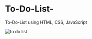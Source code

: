 # To-Do-List-
To-Do-List using HTML, CSS, JavaScript


![to do list](https://github.com/daleskinz/To-Do-List-/assets/141495352/0d603b7a-2a5d-4b17-8726-bdc4367f85f7)
